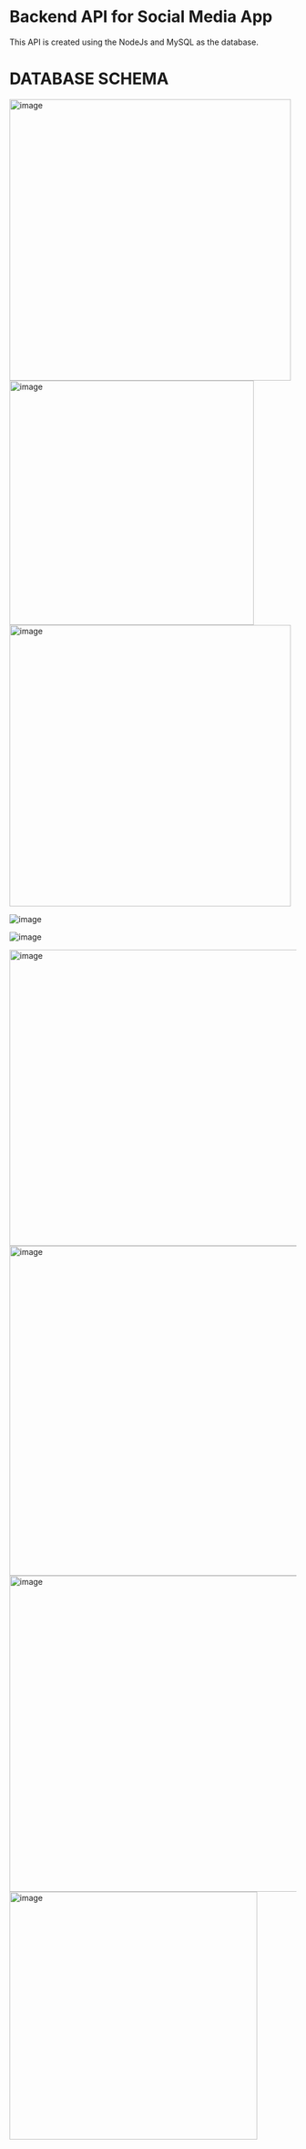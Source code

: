 # Backend API for Social Media App
This API is created using the NodeJs and MySQL as the database.


# DATABASE SCHEMA

<img width="494" alt="image" src="https://github.com/Vedant91827/social-app-backend-api/assets/83276177/6d6ce43c-5bc1-46de-b5be-6448c090ab8d">


<img width="429" alt="image" src="https://github.com/Vedant91827/social-app-backend-api/assets/83276177/6099ae09-daf4-45b9-a147-faee18ee1cdf">

<img width="494" alt="image" src="https://github.com/Vedant91827/social-app-backend-api/assets/83276177/ac62ca13-9e16-4b54-9c01-d8f6318c8bef">

![image](https://github.com/Vedant91827/social-app-backend-api/assets/83276177/d4f0d6f5-b47f-49fe-9028-7972d42aa4dc)

![image](https://github.com/Vedant91827/social-app-backend-api/assets/83276177/5b093835-b2a9-4778-a046-0bf19e16f206)

<img width="520" alt="image" src="https://github.com/Vedant91827/social-app-backend-api/assets/83276177/51c75f3d-51e5-42b2-9375-721aa1912f2e">

<img width="579" alt="image" src="https://github.com/Vedant91827/social-app-backend-api/assets/83276177/5852e3af-023c-4373-8be8-dba45cd87076">

<img width="555" alt="image" src="https://github.com/Vedant91827/social-app-backend-api/assets/83276177/8d2e7566-fda7-4dc2-8e80-b4686187a1b9">

<img width="435" alt="image" src="https://github.com/Vedant91827/social-app-backend-api/assets/83276177/917e44c0-4a80-4427-beed-7c729e699358">

